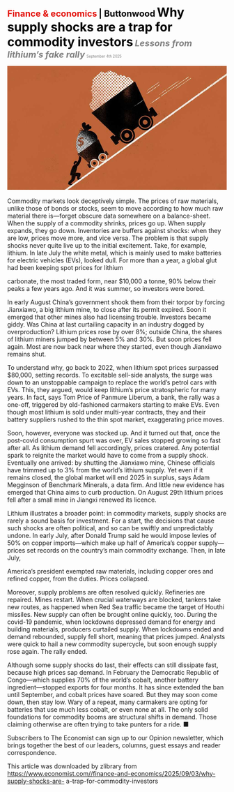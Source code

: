 <span style="color:#E3120B; font-size:14.9pt; font-weight:bold;">Finance & economics</span> <span style="color:#000000; font-size:14.9pt; font-weight:bold;">| Buttonwood</span>
<span style="color:#000000; font-size:21.0pt; font-weight:bold;">Why supply shocks are a trap for commodity investors</span>
<span style="color:#808080; font-size:14.9pt; font-weight:bold; font-style:italic;">Lessons from lithium’s fake rally</span>
<span style="color:#808080; font-size:6.2pt;">September 4th 2025</span>

![](../images/061_Why_supply_shocks_are_a_trap_for_commodity_investors/p0251_img01.jpeg)

Commodity markets look deceptively simple. The prices of raw materials, unlike those of bonds or stocks, seem to move according to how much raw material there is—forget obscure data somewhere on a balance-sheet. When the supply of a commodity shrinks, prices go up. When supply expands, they go down. Inventories are buffers against shocks: when they are low, prices move more, and vice versa. The problem is that supply shocks never quite live up to the initial excitement. Take, for example, lithium. In late July the white metal, which is mainly used to make batteries for electric vehicles (EVs), looked dull. For more than a year, a global glut had been keeping spot prices for lithium

carbonate, the most traded form, near $10,000 a tonne, 90% below their peaks a few years ago. And it was summer, so investors were bored.

In early August China’s government shook them from their torpor by forcing Jianxiawo, a big lithium mine, to close after its permit expired. Soon it emerged that other mines also had licensing trouble. Investors became giddy. Was China at last curtailing capacity in an industry dogged by overproduction? Lithium prices rose by over 8%; outside China, the shares of lithium miners jumped by between 5% and 30%. But soon prices fell again. Most are now back near where they started, even though Jianxiawo remains shut.

To understand why, go back to 2022, when lithium spot prices surpassed $80,000, setting records. To excitable sell-side analysts, the surge was down to an unstoppable campaign to replace the world’s petrol cars with EVs. This, they argued, would keep lithium’s price stratospheric for many years. In fact, says Tom Price of Panmure Liberum, a bank, the rally was a one-off, triggered by old-fashioned carmakers starting to make EVs. Even though most lithium is sold under multi-year contracts, they and their battery suppliers rushed to the thin spot market, exaggerating price moves.

Soon, however, everyone was stocked up. And it turned out that, once the post-covid consumption spurt was over, EV sales stopped growing so fast after all. As lithium demand fell accordingly, prices cratered. Any potential spark to reignite the market would have to come from a supply shock. Eventually one arrived: by shutting the Jianxiawo mine, Chinese officials have trimmed up to 3% from the world’s lithium supply. Yet even if it remains closed, the global market will end 2025 in surplus, says Adam Megginson of Benchmark Minerals, a data firm. And little new evidence has emerged that China aims to curb production. On August 29th lithium prices fell after a small mine in Jiangxi renewed its licence.

Lithium illustrates a broader point: in commodity markets, supply shocks are rarely a sound basis for investment. For a start, the decisions that cause such shocks are often political, and so can be swiftly and unpredictably undone. In early July, after Donald Trump said he would impose levies of 50% on copper imports—which make up half of America’s copper supply—prices set records on the country’s main commodity exchange. Then, in late July,

America’s president exempted raw materials, including copper ores and refined copper, from the duties. Prices collapsed.

Moreover, supply problems are often resolved quickly. Refineries are repaired. Mines restart. When crucial waterways are blocked, tankers take new routes, as happened when Red Sea traffic became the target of Houthi missiles. New supply can often be brought online quickly, too. During the covid-19 pandemic, when lockdowns depressed demand for energy and building materials, producers curtailed supply. When lockdowns ended and demand rebounded, supply fell short, meaning that prices jumped. Analysts were quick to hail a new commodity supercycle, but soon enough supply rose again. The rally ended.

Although some supply shocks do last, their effects can still dissipate fast, because high prices sap demand. In February the Democratic Republic of Congo—which supplies 70% of the world’s cobalt, another battery ingredient—stopped exports for four months. It has since extended the ban until September, and cobalt prices have soared. But they may soon come down, then stay low. Wary of a repeat, many carmakers are opting for batteries that use much less cobalt, or even none at all. The only solid foundations for commodity booms are structural shifts in demand. Those claiming otherwise are often trying to take punters for a ride. ■

Subscribers to The Economist can sign up to our Opinion newsletter, which brings together the best of our leaders, columns, guest essays and reader correspondence.

This article was downloaded by zlibrary from https://www.economist.com//finance-and-economics/2025/09/03/why-supply-shocks-are- a-trap-for-commodity-investors